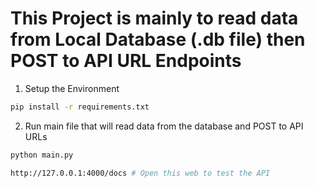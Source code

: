 # This Project is mainly to read data from Local Database (.db file) then POST to API URL Endpoints

1. Setup the Environment 
```bash
pip install -r requirements.txt
```  

2. Run main file that will read data from the database and POST to API URLs
```bash
python main.py

http://127.0.0.1:4000/docs # Open this web to test the API
```